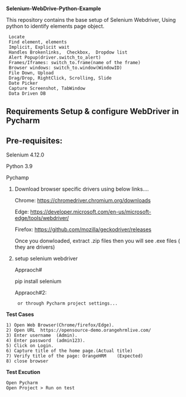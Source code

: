 **Selenium-WebDrive-Python-Example**	

This repository contains the base setup of Selenium Webdriver, Using python to identify elements page object.

     Locate
     Find element, elements
     Implicit, Explicit wait
     Handles Brokenlinks,  Checkbox,  Dropdow list
     Alert Popup(driver.switch_to_alert) 
     Frames/Iframes: switch_to.frame(name of the frame)
     Browser windows: switch_to.window(WindowID)
     File Down, Upload
     Drag/Drop, RightClick, Scrolling, Slide
     Date Picker
     Capture Screenshot, TabWindow
     Data Driven DB
     
Requirements
Setup & configure WebDriver in Pycharm
---------------------------------------
Pre-requisites:
----------
  Selenium 4.12.0
  
  Python 3.9
  
  Pychamp

1) Download browser specific drivers using below links....	

    Chrome:	https://chromedriver.chromium.org/downloads
    
    Edge:	https://developer.microsoft.com/en-us/microsoft-edge/tools/webdriver/
    
    Firefox:	https://github.com/mozilla/geckodriver/releases	
    
    Once you donwloaded, extract .zip files then you will see .exe files ( they are drivers)

2) setup selenium webdriver
   
	Appraoch#

    pip install selenium
   
	Appraoch#2:

		or through Pycharm project settings...

**Test Cases**

	1) Open Web Browser(Chrome/firefox/Edge).
	2) Open URL  https://opensource-demo.orangehrmlive.com/
	3) Enter username  (Admin).
	4) Enter password  (admin123).   
	5) Click on Login.
	6) Capture title of the home page.(Actual title) 
	7) Verify title of the page: OrangeHRM    (Expected)
	8) close browser

**Test Excution**

    Open Pycharm 
    Open Project > Run on test    



